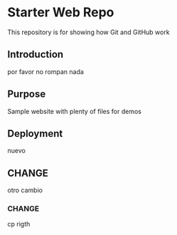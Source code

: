 # Starter Web Repo

This repository is for showing how Git and GitHub work

## Introduction

por favor no rompan nada

## Purpose

Sample website with plenty of files for demos

## Deployment

nuevo

## CHANGE
otro cambio

### CHANGE
cp rigth